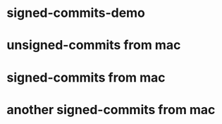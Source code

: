 # signed-commits-demo

# unsigned-commits from mac

# signed-commits from mac

# another signed-commits from mac